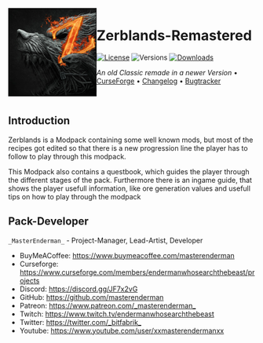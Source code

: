<img src="resources/zerblands/icons/icon300.png" align="left" width="180px"/>

# Zerblands-Remastered

[![License](https://img.shields.io/github/license/MasterEnderman/Zerblands-Remastered.svg)](LICENSE) ![Versions](https://cf.way2muchnoise.eu/versions/minecraft_zerblands-remastered_all.svg) [![Downloads](https://cf.way2muchnoise.eu/zerblands-remastered.svg)](https://www.curseforge.com/minecraft/modpacks/zerblands-remastered)

*An old Classic remade in a newer Version* • [CurseForge](https://www.curseforge.com/minecraft/modpacks/zerblands-remastered) • [Changelog](config/mputils/changelog.txt) • [Bugtracker](https://github.com/MasterEnderman/Zerblands-Remastered/issues)

<p>&nbsp;</p>

## Introduction

Zerblands is a Modpack containing some well known mods, but most of the recipes got edited so that there is a new progression line the player has to follow to play through this modpack.

This Modpack also contains a questbook, which guides the player through the different stages of the pack. Furthermore there is an ingame guide, that shows the player usefull information, like ore generation values and usefull tips on how to play through the modpack

## Pack-Developer

`_MasterEnderman_` - Project-Manager, Lead-Artist, Developer

- BuyMeACoffee: <https://www.buymeacoffee.com/masterenderman>
- Curseforge: <https://www.curseforge.com/members/endermanwhosearchthebeast/projects>
- Discord: <https://discord.gg/JF7x2vG>
- GitHub: <https://github.com/masterenderman>
- Patreon: <https://www.patreon.com/_masterenderman_>
- Twitch: <https://www.twitch.tv/endermanwhosearchthebeast>
- Twitter: <https://twitter.com/_bitfabrik_>
- Youtube: <https://www.youtube.com/user/xxmasterendermanxx>
